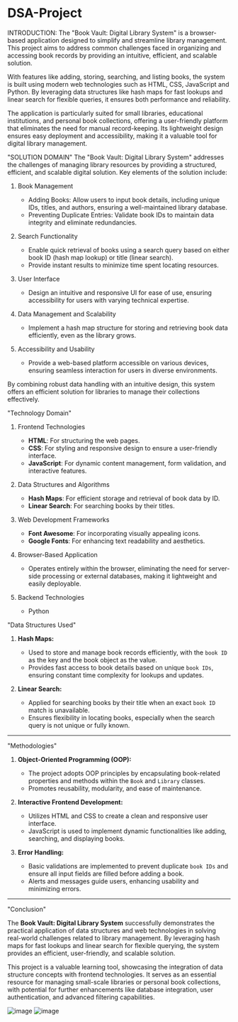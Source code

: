 # DSA-Project
INTRODUCTION: The "Book Vault: Digital Library System" is a browser-based application designed to simplify and streamline library management. This project aims to address common challenges faced in organizing and accessing book records by providing an intuitive, efficient, and scalable solution. 

With features like adding, storing, searching, and listing books, the system is built using modern web technologies such as HTML, CSS, JavaScript and Python. By leveraging data structures like hash maps for fast lookups and linear search for flexible queries, it ensures both performance and reliability. 

The application is particularly suited for small libraries, educational institutions, and personal book collections, offering a user-friendly platform that eliminates the need for manual record-keeping. Its lightweight design ensures easy deployment and accessibility, making it a valuable tool for digital library management.


"SOLUTION DOMAIN"
The "Book Vault: Digital Library System" addresses the challenges of managing library resources by providing a structured, efficient, and scalable digital solution. Key elements of the solution include:

1. Book Management  
   - Adding Books: Allow users to input book details, including unique IDs, titles, and authors, ensuring a well-maintained library database.  
   - Preventing Duplicate Entries: Validate book IDs to maintain data integrity and eliminate redundancies.

2. Search Functionality 
   - Enable quick retrieval of books using a search query based on either book ID (hash map lookup) or title (linear search).  
   - Provide instant results to minimize time spent locating resources.

3. User Interface 
   - Design an intuitive and responsive UI for ease of use, ensuring accessibility for users with varying technical expertise.  

4. Data Management and Scalability
   - Implement a hash map structure for storing and retrieving book data efficiently, even as the library grows.

5. Accessibility and Usability 
   - Provide a web-based platform accessible on various devices, ensuring seamless interaction for users in diverse environments.

By combining robust data handling with an intuitive design, this system offers an efficient solution for libraries to manage their collections effectively.


"Technology Domain"
1. Frontend Technologies
   - **HTML**: For structuring the web pages.  
   - **CSS**: For styling and responsive design to ensure a user-friendly interface.  
   - **JavaScript**: For dynamic content management, form validation, and interactive features.

2. Data Structures and Algorithms 
   - **Hash Maps**: For efficient storage and retrieval of book data by ID.  
   - **Linear Search**: For searching books by their titles.

3. Web Development Frameworks  
   - **Font Awesome**: For incorporating visually appealing icons.  
   - **Google Fonts**: For enhancing text readability and aesthetics.

4. Browser-Based Application 
   - Operates entirely within the browser, eliminating the need for server-side processing or external databases, making it lightweight and easily deployable.
     
5. Backend Technologies
   - Python
  

"Data Structures Used"

1. **Hash Maps:**  
   - Used to store and manage book records efficiently, with the `book ID` as the key and the book object as the value.  
   - Provides fast access to book details based on unique `book IDs`, ensuring constant time complexity for lookups and updates.  

2. **Linear Search:**  
   - Applied for searching books by their title when an exact `book ID` match is unavailable.  
   - Ensures flexibility in locating books, especially when the search query is not unique or fully known.  

---

"Methodologies"

1. **Object-Oriented Programming (OOP):**  
   - The project adopts OOP principles by encapsulating book-related properties and methods within the `Book` and `Library` classes.  
   - Promotes reusability, modularity, and ease of maintenance.  

2. **Interactive Frontend Development:**  
   - Utilizes HTML and CSS to create a clean and responsive user interface.  
   - JavaScript is used to implement dynamic functionalities like adding, searching, and displaying books.  

3. **Error Handling:**  
   - Basic validations are implemented to prevent duplicate `book IDs` and ensure all input fields are filled before adding a book.  
   - Alerts and messages guide users, enhancing usability and minimizing errors.  

---

"Conclusion"

The **Book Vault: Digital Library System** successfully demonstrates the practical application of data structures and web technologies in solving real-world challenges related to library management. By leveraging hash maps for fast lookups and linear search for flexible querying, the system provides an efficient, user-friendly, and scalable solution.  

This project is a valuable learning tool, showcasing the integration of data structure concepts with frontend technologies. It serves as an essential resource for managing small-scale libraries or personal book collections, with potential for further enhancements like database integration, user authentication, and advanced filtering capabilities.  

![image](https://github.com/user-attachments/assets/5e656385-ce68-4085-a063-ebc4a2779f57)
![image](https://github.com/user-attachments/assets/a1c6500f-73ca-478c-84f2-b982a4db2d63)











